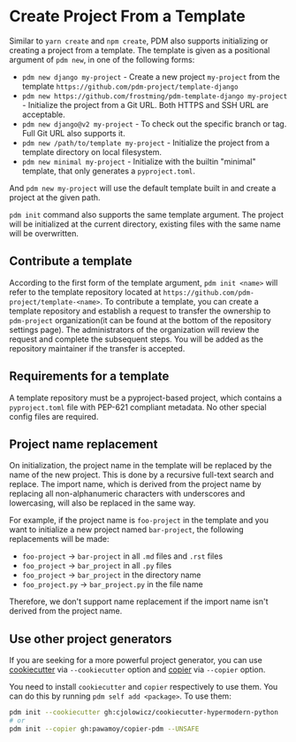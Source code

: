 # Create Project From a Template

Similar to `yarn create` and `npm create`, PDM also supports initializing or creating a project from a template.
The template is given as a positional argument of `pdm new`, in one of the following forms:

- `pdm new django my-project` - Create a new project `my-project` from the template `https://github.com/pdm-project/template-django`
- `pdm new https://github.com/frostming/pdm-template-django my-project` - Initialize the project from a Git URL. Both HTTPS and SSH URL are acceptable.
- `pdm new django@v2 my-project` - To check out the specific branch or tag. Full Git URL also supports it.
- `pdm new /path/to/template my-project` - Initialize the project from a template directory on local filesystem.
- `pdm new minimal my-project` - Initialize with the builtin "minimal" template, that only generates a `pyproject.toml`.

And `pdm new my-project` will use the default template built in and create a project at the given path.

`pdm init` command also supports the same template argument. The project will be initialized at the current directory, existing files with the same name will be overwritten.

## Contribute a template

According to the first form of the template argument, `pdm init <name>` will refer to the template repository located at `https://github.com/pdm-project/template-<name>`. To contribute a template, you can create a template repository and establish a request to transfer the
ownership to `pdm-project` organization(it can be found at the bottom of the repository settings page). The administrators of the organization will review the request and complete the subsequent steps. You will be added as the repository maintainer if the transfer is accepted.

## Requirements for a template

A template repository must be a pyproject-based project, which contains a `pyproject.toml` file with PEP-621 compliant metadata.
No other special config files are required.

## Project name replacement

On initialization, the project name in the template will be replaced by the name of the new project. This is done by a recursive full-text search and replace. The import name, which is derived from the project name by replacing all non-alphanumeric characters with underscores and lowercasing, will also be replaced in the same way.

For example, if the project name is `foo-project` in the template and you want to initialize a new project named `bar-project`, the following replacements will be made:

- `foo-project` -> `bar-project` in all `.md` files and `.rst` files
- `foo_project` -> `bar_project` in all `.py` files
- `foo_project` -> `bar_project` in the directory name
- `foo_project.py` -> `bar_project.py` in the file name

Therefore, we don't support name replacement if the import name isn't derived from the project name.

## Use other project generators

If you are seeking for a more powerful project generator, you can use [cookiecutter](https://github.com/cookiecutter/cookiecutter) via `--cookiecutter` option and [copier](https://github.com/copier-org/copier) via `--copier` option.

You need to install `cookiecutter` and `copier` respectively to use them. You can do this by running `pdm self add <package>`.
To use them:

```bash
pdm init --cookiecutter gh:cjolowicz/cookiecutter-hypermodern-python
# or
pdm init --copier gh:pawamoy/copier-pdm --UNSAFE
```
